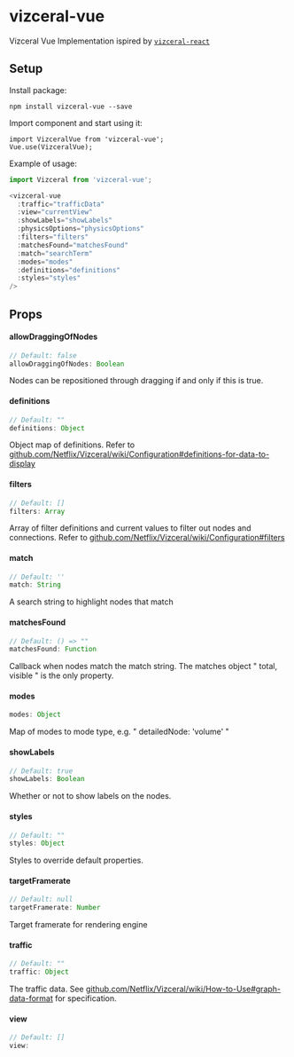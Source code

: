 # vizceral-vue

Vizceral Vue Implementation ispired by [`vizceral-react`](https://github.com/Netflix/vizceral-react)

## Setup

Install package:

```
npm install vizceral-vue --save
```

Import component and start using it:

```
import VizceralVue from 'vizceral-vue';
Vue.use(VizceralVue);
```

Example of usage:

```js
import Vizceral from 'vizceral-vue';

<vizceral-vue
  :traffic="trafficData"
  :view="currentView"
  :showLabels="showLabels"
  :physicsOptions="physicsOptions"
  :filters="filters"
  :matchesFound="matchesFound"
  :match="searchTerm"
  :modes="modes"
  :definitions="definitions"
  :styles="styles"
/>
```

## Props

#### allowDraggingOfNodes

```js
// Default: false
allowDraggingOfNodes: Boolean
```

Nodes can be repositioned through dragging if and only if this is true.

#### definitions

```js
// Default: ""
definitions: Object
```

Object map of definitions. Refer to [github.com/Netflix/Vizceral/wiki/Configuration#definitions-for-data-to-display](https://github.com/Netflix/Vizceral/wiki/Configuration#definitions-for-data-to-display)

#### filters

```js
// Default: []
filters: Array
```

Array of filter definitions and current values to filter out nodes and connections. Refer to
[github.com/Netflix/Vizceral/wiki/Configuration#filters](https://github.com/Netflix/Vizceral/wiki/Configuration#filters)

#### match

```js
// Default: ''
match: String
```

A search string to highlight nodes that match

#### matchesFound

```js
// Default: () => ""
matchesFound: Function
```

Callback when nodes match the match string. The matches object " total, visible " is the only property.

#### modes

```js
modes: Object
```

Map of modes to mode type, e.g. " detailedNode: 'volume' "

#### showLabels

```js
// Default: true
showLabels: Boolean
```

Whether or not to show labels on the nodes.

#### styles

```js
// Default: ""
styles: Object
```

Styles to override default properties.

#### targetFramerate

```js
// Default: null
targetFramerate: Number
```

Target framerate for rendering engine

#### traffic

```js
// Default: ""
traffic: Object
```

The traffic data. See [github.com/Netflix/Vizceral/wiki/How-to-Use#graph-data-format](https://github.com/Netflix/Vizceral/wiki/How-to-Use#graph-data-format) for specification.

#### view

```js
// Default: []
view: 
```
